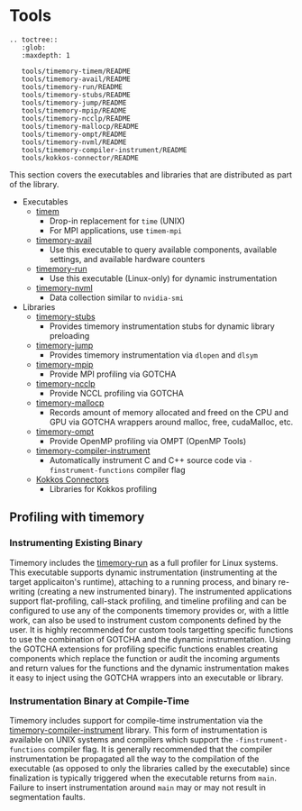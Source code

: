 # Tools

```eval_rst
.. toctree::
   :glob:
   :maxdepth: 1

   tools/timemory-timem/README
   tools/timemory-avail/README
   tools/timemory-run/README
   tools/timemory-stubs/README
   tools/timemory-jump/README
   tools/timemory-mpip/README
   tools/timemory-ncclp/README
   tools/timemory-mallocp/README
   tools/timemory-ompt/README
   tools/timemory-nvml/README
   tools/timemory-compiler-instrument/README
   tools/kokkos-connector/README
```

This section covers the executables and libraries that are distributed as part of the library.

- Executables
    - [timem](tools/timemory-timem/README.md)
        - Drop-in replacement for `time` (UNIX)
        - For MPI applications, use `timem-mpi`
    - [timemory-avail](tools/timemory-avail/README.md)
        - Use this executable to query available components, available settings, and available hardware counters
    - [timemory-run](tools/timemory-run/README.md)
        - Use this executable (Linux-only) for dynamic instrumentation
	- [timemory-nvml](tools/timemory-nvml/README.md)
	    - Data collection similar to `nvidia-smi`
- Libraries
    - [timemory-stubs](tools/timemory-stubs/README.md)
        - Provides timemory instrumentation stubs for dynamic library preloading
    - [timemory-jump](tools/timemory-jump/README.md)
        - Provides timemory instrumentation via `dlopen` and `dlsym`
    - [timemory-mpip](tools/timemory-mpip/README.md)
        - Provide MPI profiling via GOTCHA
    - [timemory-ncclp](tools/timemory-ncclp/README.md)
        - Provide NCCL profiling via GOTCHA
    - [timemory-mallocp](tools/timemory-mallocp/README.md)
        - Records amount of memory allocated and freed on the CPU and GPU via GOTCHA wrappers around malloc, free, cudaMalloc, etc.
    - [timemory-ompt](tools/timemory-ompt/README.md)
        - Provide OpenMP profiling via OMPT (OpenMP Tools)
    - [timemory-compiler-instrument](tools/timemory-compiler-instrument/README.md)
        - Automatically instrument C and C++ source code via `-finstrument-functions` compiler flag
    - [Kokkos Connectors](tools/kokkos-connector/README.md)
        - Libraries for Kokkos profiling

## Profiling with timemory

### Instrumenting Existing Binary

Timemory includes the [timemory-run](tools/timemory-run/README.md) as a full profiler for Linux systems.
This executable supports dynamic instrumentation (instrumenting at the target applicaiton's runtime), attaching
to a running process, and binary re-writing (creating a new instrumented binary). The instrumented applications
support flat-profiling, call-stack profiling, and timeline profiling and can be configured to use any of the
components timemory provides or, with a little work, can also be used to instrument custom components defined by the user. It is highly recommended for custom tools targetting specific functions to use the combination of
GOTCHA and the dynamic instrumentation. Using the GOTCHA extensions for
profiling specific functions enables creating components which replace the function or audit the
incoming arguments and return values for the functions and the dynamic instrumentation makes it
easy to inject using the GOTCHA wrappers into an executable or library.

### Instrumentation Binary at Compile-Time

Timemory includes support for compile-time instrumentation via the
[timemory-compiler-instrument](tools/timemory-compiler-instrument/README.md) library.
This form of instrumentation is available on UNIX systems and compilers which support the `-finstrument-functions`
compiler flag. It is generally recommended that the compiler instrumentation be propagated all the way to the
compilation of the executable (as opposed to only the libraries called by the executable) since finalization is
typically triggered when the executable returns from `main`. Failure to insert instrumentation
around `main` may or may not result in segmentation faults.
